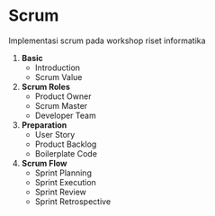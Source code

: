 # Scrum

Implementasi scrum pada workshop riset informatika

1. **Basic**
   - Introduction
   - Scrum Value
2. **Scrum Roles** 
   - Product Owner
   - Scrum Master
   - Developer Team
3. **Preparation**
   - User Story
   - Product Backlog
   - Boilerplate Code
4. **Scrum Flow**
   - Sprint Planning
   - Sprint Execution
   - Sprint Review
   - Sprint Retrospective